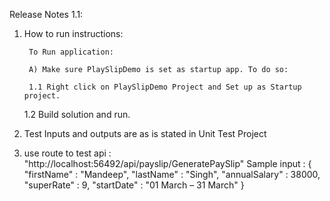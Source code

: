 Release Notes 1.1:

1. How to run instructions:
	
		To Run application: 
	
		A) Make sure PlaySlipDemo is set as startup app. To do so: 
		
		1.1 Right click on PlaySlipDemo Project and Set up as Startup project.
    1.2 Build solution and run.
			
2. Test Inputs and outputs are as is stated in Unit Test Project

3. use route to test api : "http://localhost:56492/api/payslip/GeneratePaySlip"
	Sample input : 
  {	
      "firstName" : "Mandeep",
      "lastName" : "Singh",
      "annualSalary" : 38000,
      "superRate" : 9,
      "startDate" : "01 March – 31 March"
  }
	
	
